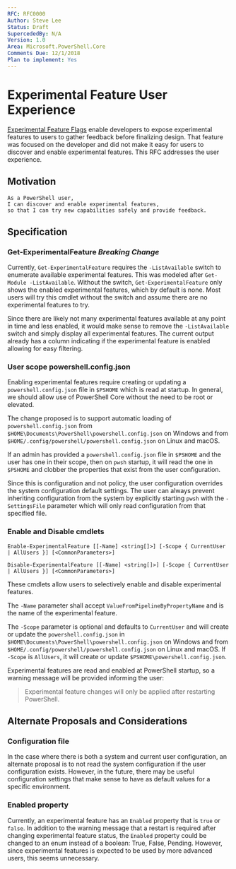 ```yaml
---
RFC: RFC0000
Author: Steve Lee
Status: Draft
SupercededBy: N/A
Version: 1.0
Area: Microsoft.PowerShell.Core
Comments Due: 12/1/2018
Plan to implement: Yes
---
```


# Experimental Feature User Experience

[Experimental Feature Flags](https://github.com/PowerShell/PowerShell-RFC/blob/master/5-Final/RFC0029-Support-Experimental-Features.md) enable developers to expose experimental features to users to gather feedback before finalizing design.
That feature was focused on the developer and did not make it easy for users to discover and enable experimental features.
This RFC addresses the user experience.

## Motivation

    As a PowerShell user,
    I can discover and enable experimental features,
    so that I can try new capabilities safely and provide feedback.

## Specification

### Get-ExperimentalFeature *Breaking Change*

Currently, `Get-ExperimentalFeature` requires the `-ListAvailable` switch to enumerate available experimental features.
This was modeled after `Get-Module -ListAvailable`.
Without the switch, `Get-ExperimentalFeature` only shows the enabled experimental features, which by default is none.
Most users will try this cmdlet without the switch and assume there are no experimental features to try.

Since there are likely not many experimental features available at any point in time and less enabled,
it would make sense to remove the `-ListAvailable` switch and simply display all experimental features.
The current output already has a column indicating if the experimental feature is enabled allowing for easy filtering.

### User scope powershell.config.json

Enabling experimental features require creating or updating a `powershell.config.json` file in `$PSHOME` which is read at startup.
In general, we should allow use of PowerShell Core without the need to be root or elevated.

The change proposed is to support automatic loading of `powershell.config.json` from `$HOME\Documents\PowerShell\powershell.config.json` on Windows
and from `$HOME/.config/powershell/powershell.config.json` on Linux and macOS.

If an admin has provided a `powershell.config.json` file in `$PSHOME` and the user has one in their scope,
then on `pwsh` startup, it will read the one in `$PSHOME` and clobber the properties that exist from the user configuration.

Since this is configuration and not policy, the user configuration overrides the system configuration default settings.
The user can always prevent inheriting configuration from the system by explicitly starting `pwsh` with the
`-SettingsFile` parameter which will only read configuration from that specified file.

### Enable and Disable cmdlets

```none
Enable-ExperimentalFeature [[-Name] <string[]>] [-Scope { CurrentUser | AllUsers }] [<CommonParameters>]

Disable-ExperimentalFeature [[-Name] <string[]>] [-Scope { CurrentUser | AllUsers }] [<CommonParameters>]
```

These cmdlets allow users to selectively enable and disable experimental features.

The `-Name` parameter shall accept `ValueFromPipelineByPropertyName` and is the name of the experimental feature.

The `-Scope` parameter is optional and defaults to `CurrentUser` and will create or update the
`powershell.config.json` in `$HOME\Documents\PowerShell\powershell.config.json` on Windows
and from `$HOME/.config/powershell/powershell.config.json` on Linux and macOS.
If `-Scope` is `AllUsers`, it will create or update `$PSHOME\powershell.config.json`.

Experimental features are read and enabled at PowerShell startup, so a warning message will be provided informing the user:
> Experimental feature changes will only be applied after restarting PowerShell.

## Alternate Proposals and Considerations

### Configuration file

In the case where there is both a system and current user configuration,
an alternate proposal is to not read the system configuration if the user configuration exists.
However, in the future, there may be useful configuration settings that make sense to have
as default values for a specific environment.

### Enabled property

Currently, an experimental feature has an `Enabled` property that is `true` or `false`.
In addition to the warning message that a restart is required after changing experimental feature status,
the `Enabled` property could be changed to an enum instead of a boolean: True, False, Pending.
However, since experimental features is expected to be used by more advanced users,
this seems unnecessary.
